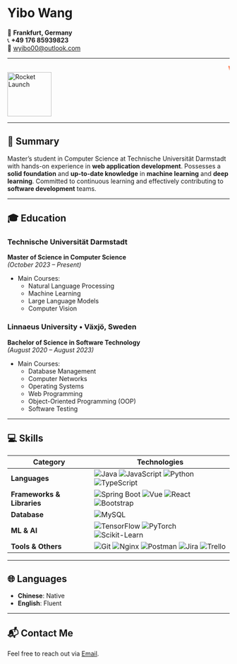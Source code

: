 <!--
  NOTE: Some Markdown viewers (including GitHub) may not fully support <marquee>.
  Also, the GIF might not display if you’re offline or if certain permissions are blocked.
-->

# Yibo Wang  
:round_pushpin: **Frankfurt, Germany**  
:telephone_receiver: **+49 176 85939823**  
:email: [wyibo00@outlook.com](mailto:wyibo00@outlook.com)

---

<!-- Example of a marquee animation (HTML tag) -->
<marquee scrollamount="5" direction="left" behavior="scroll" style="font-weight: bold; color: #ff5722;">
  Welcome to my Resume!
</marquee>

<!-- Alternatively, embed a small GIF as an "animation" -->
<img src="https://media1.giphy.com/media/v1.Y2lkPTc5MGI3NjExdWo0cmVxZGE2djlqb2JyM2VqZGJ3OW5idWx1dG5tZWI4dDd2Z3Q4aiZlcD12MV9pbnRlcm5hbF9naWZfYnlfaWQmY3Q9Zw/SbrSbKu4ocKd7o8wtt/giphy.gif" alt="Rocket Launch" width="100" />

---

## 🚀 Summary
Master’s student in Computer Science at Technische Universität Darmstadt with hands-on experience in **web application development**. Possesses a **solid foundation** and **up-to-date knowledge** in **machine learning** and **deep learning**. Committed to continuous learning and effectively contributing to **software development** teams.

---

## 🎓 Education

### Technische Universität Darmstadt  
**Master of Science in Computer Science**  
*(October 2023 – Present)*  
- Main Courses:  
  - Natural Language Processing  
  - Machine Learning  
  - Large Language Models  
  - Computer Vision  

### Linnaeus University • Växjö, Sweden  
**Bachelor of Science in Software Technology**  
*(August 2020 – August 2023)*  
- Main Courses:  
  - Database Management  
  - Computer Networks  
  - Operating Systems  
  - Web Programming  
  - Object-Oriented Programming (OOP)  
  - Software Testing  

---

## 💻 Skills

| **Category**              | **Technologies**                                                                                                                                                                              |
|---------------------------|-----------------------------------------------------------------------------------------------------------------------------------------------------------------------------------------------|
| **Languages**             | ![Java](https://img.shields.io/badge/Java-%23ED8B00.svg?style=flat-square&logo=java&logoColor=white) ![JavaScript](https://img.shields.io/badge/JavaScript-%23323330.svg?style=flat-square&logo=javascript&logoColor=%23F7DF1E) ![Python](https://img.shields.io/badge/Python-%2314354C.svg?style=flat-square&logo=python&logoColor=white) ![TypeScript](https://img.shields.io/badge/TypeScript-%23007ACC.svg?style=flat-square&logo=typescript&logoColor=white) |
| **Frameworks & Libraries**| ![Spring Boot](https://img.shields.io/badge/Spring%20Boot-%236DB33F.svg?style=flat-square&logo=spring-boot&logoColor=white) ![Vue](https://img.shields.io/badge/Vue.js-%2335495e.svg?style=flat-square&logo=vuedotjs&logoColor=%234FC08D) ![React](https://img.shields.io/badge/React-%2320232a.svg?style=flat-square&logo=react&logoColor=%2361DAFB) ![Bootstrap](https://img.shields.io/badge/Bootstrap-%23563D7C.svg?style=flat-square&logo=bootstrap&logoColor=white) |
| **Database**              | ![MySQL](https://img.shields.io/badge/MySQL-%2300f.svg?style=flat-square&logo=mysql&logoColor=white)                                                                                                                              |
| **ML & AI**               | ![TensorFlow](https://img.shields.io/badge/TensorFlow-%23FF6F00.svg?style=flat-square&logo=tensorflow&logoColor=white) ![PyTorch](https://img.shields.io/badge/PyTorch-%23EE4C2C.svg?style=flat-square&logo=pytorch&logoColor=white) ![Scikit-Learn](https://img.shields.io/badge/Scikit--Learn-%23F7931E.svg?style=flat-square&logo=scikitlearn&logoColor=white) |
| **Tools & Others**        | ![Git](https://img.shields.io/badge/Git-%23F05032.svg?style=flat-square&logo=git&logoColor=white) ![Nginx](https://img.shields.io/badge/Nginx-%23269539.svg?style=flat-square&logo=nginx&logoColor=white) ![Postman](https://img.shields.io/badge/Postman-%23FF6C37.svg?style=flat-square&logo=postman&logoColor=white) ![Jira](https://img.shields.io/badge/Jira-%230A0FF9.svg?style=flat-square&logo=jira&logoColor=white) ![Trello](https://img.shields.io/badge/Trello-%23026AA7.svg?style=flat-square&logo=trello&logoColor=white) |

---

## 🌐 Languages
- **Chinese**: Native  
- **English**: Fluent  

---

## 📬 Contact Me
Feel free to reach out via [Email](mailto:wyibo00@outlook.com). 
